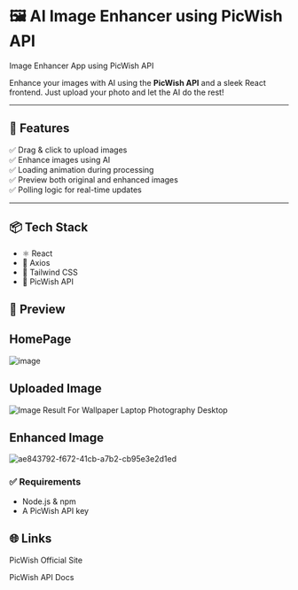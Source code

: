 # 🖼️ AI Image Enhancer using PicWish API
Image Enhancer App using PicWish API

Enhance your images with AI using the **PicWish API** and a sleek React frontend. Just upload your photo and let the AI do the rest!

---

## 🚀 Features

✅ Drag & click to upload images  
✅ Enhance images using AI  
✅ Loading animation during processing  
✅ Preview both original and enhanced images  
✅ Polling logic for real-time updates  

---

## 📦 Tech Stack

- ⚛️ React
- 📡 Axios
- 🎨 Tailwind CSS
- 🧠 PicWish API


## 📸 Preview
## HomePage
![image](https://github.com/user-attachments/assets/1f2cee75-dd47-4118-be5b-7f029678e52f)

## Uploaded Image
![Image Result For Wallpaper Laptop Photography Desktop](https://github.com/user-attachments/assets/aa0ccf05-569e-4bef-8cf1-be5e50d92e4c)

## Enhanced Image
![ae843792-f672-41cb-a7b2-cb95e3e2d1ed](https://github.com/user-attachments/assets/e1520ead-b351-470a-9e69-b427fa91a0aa)

### ✅ Requirements

- Node.js & npm
- A PicWish API key


## 🌐 Links
PicWish Official Site

PicWish API Docs
